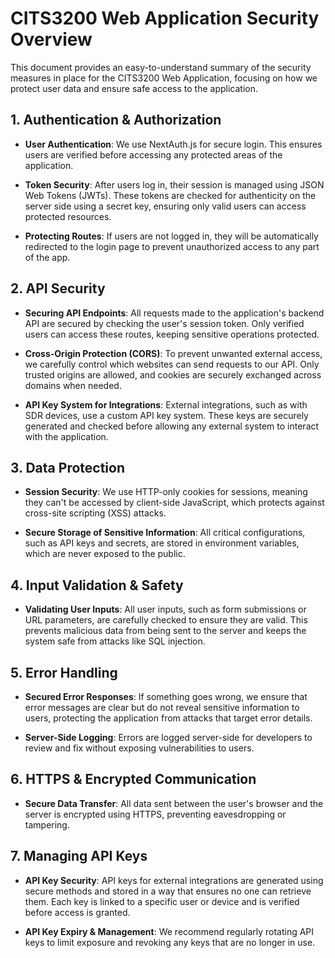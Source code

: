 # CITS3200 Web Application Security Overview

This document provides an easy-to-understand summary of the security measures in place for the CITS3200 Web Application, focusing on how we protect user data and ensure safe access to the application.

## 1. Authentication & Authorization

- **User Authentication**: We use NextAuth.js for secure login. This ensures users are verified before accessing any protected areas of the application.

- **Token Security**: After users log in, their session is managed using JSON Web Tokens (JWTs). These tokens are checked for authenticity on the server side using a secret key, ensuring only valid users can access protected resources.

- **Protecting Routes**: If users are not logged in, they will be automatically redirected to the login page to prevent unauthorized access to any part of the app.

## 2. API Security

- **Securing API Endpoints**: All requests made to the application's backend API are secured by checking the user's session token. Only verified users can access these routes, keeping sensitive operations protected.

- **Cross-Origin Protection (CORS)**: To prevent unwanted external access, we carefully control which websites can send requests to our API. Only trusted origins are allowed, and cookies are securely exchanged across domains when needed.

- **API Key System for Integrations**: External integrations, such as with SDR devices, use a custom API key system. These keys are securely generated and checked before allowing any external system to interact with the application.

## 3. Data Protection

- **Session Security**: We use HTTP-only cookies for sessions, meaning they can't be accessed by client-side JavaScript, which protects against cross-site scripting (XSS) attacks.

- **Secure Storage of Sensitive Information**: All critical configurations, such as API keys and secrets, are stored in environment variables, which are never exposed to the public.

## 4. Input Validation & Safety

- **Validating User Inputs**: All user inputs, such as form submissions or URL parameters, are carefully checked to ensure they are valid. This prevents malicious data from being sent to the server and keeps the system safe from attacks like SQL injection.

## 5. Error Handling

- **Secured Error Responses**: If something goes wrong, we ensure that error messages are clear but do not reveal sensitive information to users, protecting the application from attacks that target error details.

- **Server-Side Logging**: Errors are logged server-side for developers to review and fix without exposing vulnerabilities to users.

## 6. HTTPS & Encrypted Communication

- **Secure Data Transfer**: All data sent between the user's browser and the server is encrypted using HTTPS, preventing eavesdropping or tampering.

## 7. Managing API Keys

- **API Key Security**: API keys for external integrations are generated using secure methods and stored in a way that ensures no one can retrieve them. Each key is linked to a specific user or device and is verified before access is granted.

- **API Key Expiry & Management**: We recommend regularly rotating API keys to limit exposure and revoking any keys that are no longer in use.
